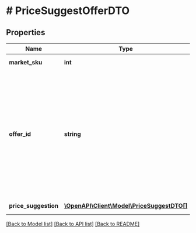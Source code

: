 # # PriceSuggestOfferDTO

## Properties

Name | Type | Description | Notes
------------ | ------------- | ------------- | -------------
**market_sku** | **int** | SKU на Маркете. | [optional]
**offer_id** | **string** | **Ваш SKU**  Идентификатор товара в магазине. Разрешены английские и русские буквы (кроме ё), цифры и символы &#x60;. , / \\ ( ) [ ] - &#x3D; _&#x60;  Максимальная длина — 80 знаков.  [Что такое SKU и как его назначать](https://yandex.ru/support/marketplace/assortment/add/index.html#fields). | [optional]
**price_suggestion** | [**\OpenAPI\Client\Model\PriceSuggestDTO[]**](PriceSuggestDTO.md) | Цены для продвижения. | [optional]

[[Back to Model list]](../../README.md#models) [[Back to API list]](../../README.md#endpoints) [[Back to README]](../../README.md)
